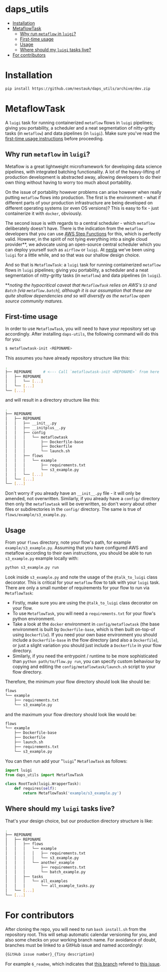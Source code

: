 daps_utils
==========

  * [Installation](#installation)
  * [MetaflowTask](#metaflowtask)
    * [Why run `metaflow` in `luigi`?](#why-run-metaflow-in-luigi)
    * [First-time usage](#first-time-usage)
    * [Usage](#usage)
    * [Where should my `luigi` tasks live?](#where-should-my-luigi-tasks-live)
  * [For contributors](#for-contributors)


Installation
============

```bash
pip install https://github.com/nestauk/daps_utils/archive/dev.zip
```

MetaflowTask
============

A `luigi` task for running containerized `metaflow` flows in `luigi` pipelines; giving you portability,
a scheduler and a neat segmentation of nitty-gritty tasks (in `metaflow`) and data pipelines (in `luigi`).
Make sure you've read the [first-time usage instructions](#first-time-usage) before proceeding.

Why run `metaflow` in `luigi`?
------------------------------

Metaflow is a great lightweight microframework for developing data science pipelines, with
integrated batching functionality. A lot of the heavy-lifting of production development is
abstracted away, allowing developers to do their own thing without having to worry too much about portability.

On the issue of portability however problems can arise however when really putting `metaflow` flows into production.
The first is the environment - what if different parts of your production infrastructure are being developed
on different operating systems (or even OS versions)? This is easy to fix - just containerize it with `docker`, obviously.

The second issue is with regards to a central scheduler - which `metaflow` deliberately doesn't have. There is
the indication from the `metaflow` developers that you can use [AWS Step Functions](https://docs.metaflow.org/going-to-production-with-metaflow/scheduling-metaflow-flows) for this, which is perfectly valid. However, in the spirit of not tying everything
into a single cloud provider**, we advocate using an open-source central scheduler which you can deploy yourself such as
`airflow` or `luigi`. At [nesta](https://nesta.org.uk) we've been using `luigi` for a little while, and so that was our
shallow design choice.

And so that is `MetaflowTask`: a `luigi` task for running containerized `metaflow` flows in `luigi` pipelines; giving you portability, a scheduler and a neat segmentation of nitty-gritty tasks (in `metaflow`) and data pipelines (in `luigi`).

\*\*_noting the hypocritical caveat that `MetaflowTask` relies on AWS's `S3` and `Batch` (via `metaflow.batch`), although it is our assumption that these are quite shallow dependencies and so will diversify as the `metaflow` open source community matures._


First-time usage
----------------

In order to use `MetaflowTask`, you will need to have your repository set up accordingly.
After installing `daps-utils`, the following command will do this for you:

```bash
$ metaflowtask-init <REPONAME>
```

This assumes you have already repository structure like this:

```bash
.
├── REPONAME     # <--- Call `metaflowtask-init <REPONAME>` from here
│   ├── REPONAME
│   │   └── [...]
│   └── [...]
└── [...]
```

and will result in a directory structure like this:

```bash
.
├── REPONAME
│   ├── REPONAME
│   │   ├── __init__.py
│   │   ├── __initplus__.py
│   │   ├── config
│   │   │   └── metaflowtask
│   │   │       ├── Dockerfile-base
│   │   │       ├── Dockerfile
│   │   │       └── launch.sh
│   │   ├── flows
│   │   │   └── example
│   │   │       ├── requirements.txt
│   │   │       └── s3_example.py
│   │   └── [...]
│   └── [...]
└── [...]
```

Don't worry if you already have an `__init__.py` file - it will only be amended, not overwritten.
Similarly, if you already have a `config/` directory then only the `metaflowtask` will be overwritten,
so don't worry about other files or subdirectories in the `config/` directory. The same is true of
`flows/example/s3_example.py`.

Usage
-----

From your `flows` directory, note your flow's path, for example `example/s3_example.py`. Assuming that you have
configured AWS and metaflow according to their own instructions, you should be able to run `s3_example.py` example
locally with:

```python
python s3_example.py run
```

Look inside `s3_example.py` and note the usage of the `@talk_to_luigi` class decorator. This is critical for your
`metaflow` flow to talk with your `luigi` task. There are only a small number of requirements for your flow to run via `MetaflowTask`:

- Firstly, make sure you are using the `@talk_to_luigi` class decorator on your flow.
- To use `MetaflowTask`, you will need a `requirements.txt` for your flow's python environment.
- Take a look at the `docker` environment in `config/metaflowtask` (the base environment is built by `Dockerfile-base`, which is then built on-top-of using `Dockerfile`). If you need your own base environment you should include a `Dockerfile-base` in the flow directory (and also a `Dockerfile`), or just a slight variation you should just include a `Dockerfile` in your flow directory.
- Similarly, if you need the entrypoint / runtime to be more sophisticated than `python path/to/flow.py run`, you can specify custom behaviour by copying and editing the `config/metaflowtask/launch.sh` script to your flow directory.

Therefore, the minimum your flow directory should look like should be:

```bash
flows
└── example
	├── requirements.txt
	└── s3_example.py
```

and the maximum your flow directory should look like would be:

```bash
flows
└── example
	├── Dockerfile-base
	├── Dockerfile
	├── launch.sh
	├── requirements.txt
	└── s3_example.py
```

You can then run add your "`luigi`" `MetaflowTask` as follows:

```python
import luigi
from daps_utils import MetaflowTask

class RootTask(luigi.WrapperTask):
	def requires(self):
		return MetaflowTask('example/s3_example.py')
```

Where should my `luigi` tasks live?
-----------------------------------

That's your design choice, but our production directory structure is like:

```bash
.
├── REPONAME
│   ├── REPONAME
│   │   ├── flows
│   │   │   └── example
│   │   │   │   ├── requirements.txt
│   │   │   │   └── s3_example.py
│   │   │   └── another_example
│   │   │       ├── requirements.txt
│   │   │       └── batch_example.py
│   │   ├── tasks
│   │   │   └── all_examples
│   │   │       └── all_example_tasks.py
│   └── [...]
└── [...]
```


For contributors
================

After cloning the repo, you will need to run `bash install.sh` from the repository root. This will setup
automatic calendar versioning for you, and also some checks on your working branch name. For avoidance of doubt,
branches must be linked to a GitHub issue and named accordingly:

```bash
{GitHub issue number}_{Tiny description}
```

For example `6_readme`, which indicates that [this branch](https://github.com/nestauk/daps_utils/pulls/7) refered to [this issue](https://github.com/nestauk/daps_utils/issues/6).
